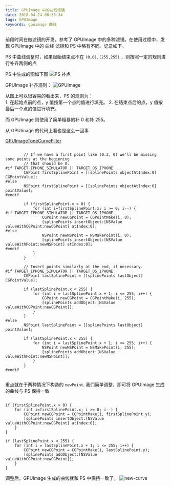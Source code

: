 ```yaml
---
title: GPUImage 中的曲线滤镜
date: 2018-04-24 08:35:34
tags: GPUImage
keywords: gpuimage 曲线
---
```


前段时间在做滤镜的开发，参考了 GPUImage 中的多种滤镜。在使用过程中，发现 GPUImage 中的 曲线 滤镜和 PS 中略有不同。记录如下。

PS 中曲线调整时，如果起始结束点不在 `(0,0),(255,255)` ，则按照一定的规则进行补齐两侧的点

PS 中生成的图如下图
![PS 补点](http://cctgz.u.qiniudn.com/curve-ps.jpg)

GPUImage 补齐规则：
![GPUImage](http://cctgz.u.qiniudn.com/curve-old.jpg)

从图上可以很容易的看出来，PS 的规则为：  
    1. 在起始点前的点，y 值按第一个点的值进行填充。
    2. 在结束点后的点，y 值按最后一个点的值进行填充。

而 GPUImage 则使用了简单粗暴的补 0 和补 255。

从 GPUImage 的代码上看也是这么一回事

[GPUImageToneCurveFilter](https://github.com/BradLarson/GPUImage/blob/master/framework/Source/GPUImageToneCurveFilter.m#L284~L323)

```objc
        
        // If we have a first point like (0.3, 0) we'll be missing some points at the beginning
        // that should be 0.
#if TARGET_IPHONE_SIMULATOR || TARGET_OS_IPHONE
        CGPoint firstSplinePoint = [[splinePoints objectAtIndex:0] CGPointValue];
#else
        NSPoint firstSplinePoint = [[splinePoints objectAtIndex:0] pointValue];
#endif
        
        if (firstSplinePoint.x > 0) {
            for (int i=firstSplinePoint.x; i >= 0; i--) {
#if TARGET_IPHONE_SIMULATOR || TARGET_OS_IPHONE
                CGPoint newCGPoint = CGPointMake(i, 0);
                [splinePoints insertObject:[NSValue valueWithCGPoint:newCGPoint] atIndex:0];
#else
                NSPoint newNSPoint = NSMakePoint(i, 0);
                [splinePoints insertObject:[NSValue valueWithPoint:newNSPoint] atIndex:0];
#endif
            }
        }

        // Insert points similarly at the end, if necessary.
#if TARGET_IPHONE_SIMULATOR || TARGET_OS_IPHONE
        CGPoint lastSplinePoint = [[splinePoints lastObject] CGPointValue];

        if (lastSplinePoint.x < 255) {
            for (int i = lastSplinePoint.x + 1; i <= 255; i++) {
                CGPoint newCGPoint = CGPointMake(i, 255);
                [splinePoints addObject:[NSValue valueWithCGPoint:newCGPoint]];
            }
        }
#else
        NSPoint lastSplinePoint = [[splinePoints lastObject] pointValue];
        
        if (lastSplinePoint.x < 255) {
            for (int i = lastSplinePoint.x + 1; i <= 255; i++) {
                NSPoint newNSPoint = NSMakePoint(i, 255);
                [splinePoints addObject:[NSValue valueWithPoint:newNSPoint]];
            }
        }
#endif
        
```

重点就在于两种情况下构造的 `newPoint`.
我们简单调整，即可将 GPUImage 生成的曲线与 PS 保持一致

``` objc

if (firstSplinePoint.x > 0) {
    for (int i=firstSplinePoint.x; i >= 0; i--) {
        CGPoint newCGPoint = CGPointMake(i, firstSplinePoint.y);
        [splinePoints insertObject:[NSValue valueWithCGPoint:newCGPoint] atIndex:0];
    }
}

```

```objc
if (lastSplinePoint.x < 255) {
    for (int i = lastSplinePoint.x + 1; i <= 255; i++) {
        CGPoint newCGPoint = CGPointMake(i, lastSplinePoint.y);
        [splinePoints addObject:[NSValue valueWithCGPoint:newCGPoint]];
    }
}
```

调整后，GPUImage 生成的曲线就和 PS 中保持一致了。
![new-curve](http://cctgz.u.qiniudn.com/curve-new.jpg)


